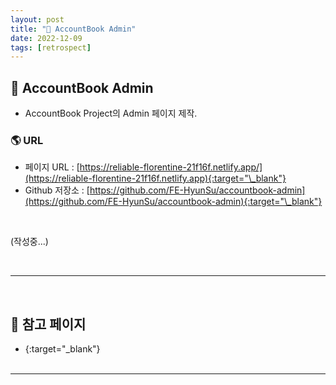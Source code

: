 ```yaml
---
layout: post
title: "🥽 AccountBook Admin"
date: 2022-12-09
tags: [retrospect]
---
```


## 💄 AccountBook Admin

- AccountBook Project의 Admin 페이지 제작.

### 🌎 URL

- 페이지 URL : [https://reliable-florentine-21f16f.netlify.app/](https://reliable-florentine-21f16f.netlify.app){:target="\_blank"}
- Github 저장소 : [https://github.com/FE-HyunSu/accountbook-admin](https://github.com/FE-HyunSu/accountbook-admin){:target="\_blank"}

<br/>

(작성중...)

<br/>

---

<br/>

## 🎫 참고 페이지

- {:target="\_blank"}
  <br/><br/>

---
